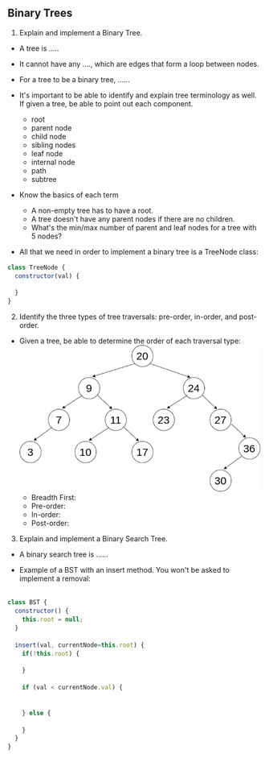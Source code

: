 ## Binary Trees
1. Explain and implement a Binary Tree.
  - A tree is .....

  - It cannot have any ...., which are edges that form a loop between nodes.

  - For a tree to be a binary tree, ......

  - It's important to be able to identify and explain tree terminology as well. If given a tree, be able to point out each component.
    - root 
    - parent node
    - child node
    - sibling nodes
    - leaf node
    - internal node 
    - path
    - subtree

  - Know the basics of each term
    - A non-empty tree has to have a root.
    - A tree doesn't have any parent nodes if there are no children.
    - What's the min/max number of parent and leaf nodes for a tree with 5 nodes?

  - All that we need in order to implement a binary tree is a TreeNode class:

  ```javascript
  class TreeNode {
    constructor(val) {
    
    }
  }
  ```

2. Identify the three types of tree traversals: pre-order, in-order, and post-order.

  - Given a tree, be able to determine the order of each traversal type:
    ![Number tree](./number-tree.png)
    - Breadth First: 
    - Pre-order: 
    - In-order: 
    - Post-order: 

3. Explain and implement a Binary Search Tree.
  - A binary search tree is ......

  - Example of a BST with an insert method. You won't be asked to implement a removal:
  
  ```javascript

  class BST {
    constructor() {
      this.root = null;
    }

    insert(val, currentNode=this.root) {
      if(!this.root) {
       
      }

      if (val < currentNode.val) {
     

      } else {
    
      }
    }
  }
  ```